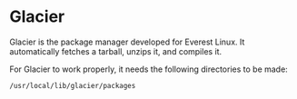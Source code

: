 # Glacier
Glacier is the package manager developed for Everest Linux. It automatically fetches a tarball, unzips it, and compiles it.

For Glacier to work properly, it needs the following directories to be made:

  `/usr/local/lib/glacier/packages`
